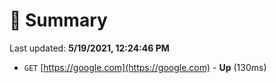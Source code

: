 # 📖 Summary
Last updated: **5/19/2021, 12:24:46 PM**

- `GET` [https://google.com](https://google.com) - **Up** (130ms)
